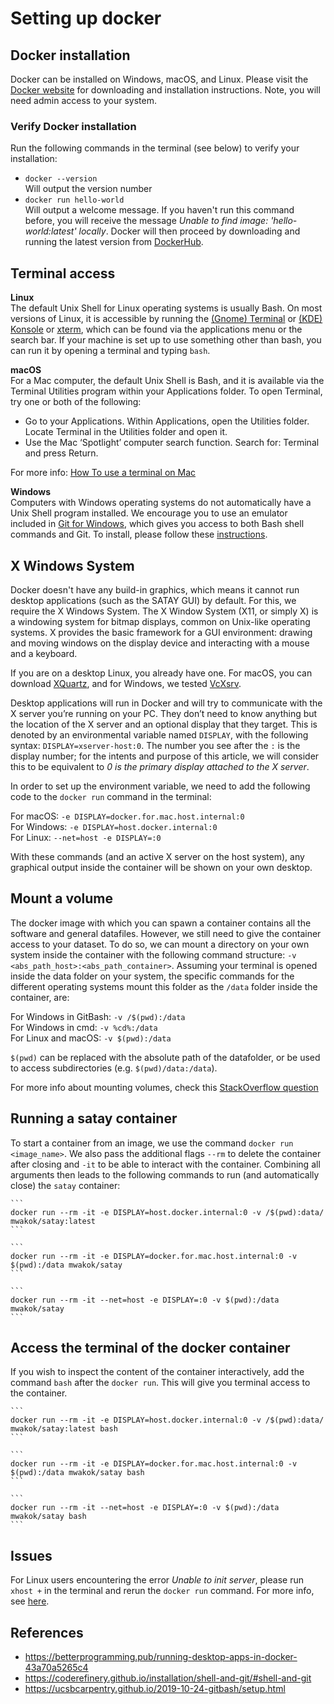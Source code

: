 # Setting up docker

## Docker installation

Docker can be installed on Windows, macOS, and Linux. Please visit the [Docker website](https://docs.docker.com/get-docker/) for downloading and installation instructions. Note, you will need admin access to your system.


### Verify Docker installation
Run the following commands in the terminal (see below) to verify your installation:
- `docker --version`   
 Will output the version number
- `docker run hello-world`  
Will output a welcome message. If you haven't run this command before, you will receive the message _Unable to find image: 'hello-world:latest' locally_. Docker will then proceed by downloading and running the latest version from [DockerHub](https://hub.docker.com/_/hello-world).

## Terminal access

**Linux**  
The default Unix Shell for Linux operating systems is usually Bash. On most versions of Linux, it is accessible by running the [(Gnome) Terminal](https://help.gnome.org/users/gnome-terminal/stable/) or [(KDE) Konsole](https://konsole.kde.org/) or [xterm](https://en.wikipedia.org/wiki/Xterm), which can be found via the applications menu or the search bar. If your machine is set up to use something other than bash, you can run it by opening a terminal and typing `bash`.

**macOS**  
For a Mac computer, the default Unix Shell is Bash, and it is available via the Terminal Utilities program within your Applications folder. To open Terminal, try one or both of the following:

- Go to your Applications. Within Applications, open the Utilities folder. Locate Terminal in the Utilities folder and open it.
- Use the Mac ‘Spotlight’ computer search function. Search for: Terminal and press Return.

For more info: [How To use a terminal on Mac](https://www.macworld.co.uk/how-to/how-use-terminal-on-mac-3608274/)

**Windows**  
Computers with Windows operating systems do not automatically have a Unix Shell program installed. We encourage you to use an emulator included in [Git for Windows](https://gitforwindows.org/), which gives you access to both Bash shell commands and Git. To install, please follow these [instructions](https://coderefinery.github.io/installation/shell-and-git/#shell-and-git).


## X Windows System
Docker doesn't have any build-in graphics, which means it cannot run desktop applications (such as the SATAY GUI) by default. For this, we require the X Windows System. The X Window System (X11, or simply X) is a windowing system for bitmap displays, common on Unix-like operating systems. X provides the basic framework for a GUI environment: drawing and moving windows on the display device and interacting with a mouse and a keyboard.

If you are on a desktop Linux, you already have one. For macOS, you can download [XQuartz](https://www.xquartz.org/), and for Windows, we tested [VcXsrv](https://sourceforge.net/projects/vcxsrv/).

Desktop applications will run in Docker and will try to communicate with the X server you’re running on your PC. They don’t need to know anything but the location of the X server and an optional display that they target. This is denoted by an environmental variable named `DISPLAY`, with the following syntax: `DISPLAY=xserver-host:0`. The number you see after the `:` is the display number; for the intents and purpose of this article, we will consider this to be equivalent to _0 is the primary display attached to the X server_.

In order to set up the environment variable, we need to add the following code to the `docker run` command in the terminal:

For macOS: `-e DISPLAY=docker.for.mac.host.internal:0`   
For Windows: `-e DISPLAY=host.docker.internal:0`   
For Linux: `--net=host -e DISPLAY=:0`   

With these commands (and an active X server on the host system), any graphical output inside the container will be shown on your own desktop. 

## Mount a volume

The docker image with which you can spawn a container contains all the software and general datafiles. However, we still need to give the container access to your dataset. To do so, we can mount a directory on your own system inside the container with the following command structure: `-v <abs_path_host>:<abs_path_container>`. Assuming your terminal is opened inside the data folder on your system, the specific commands for the different operating systems mount this folder as the `/data` folder inside the container, are:

For Windows in GitBash: `-v /$(pwd):/data`   
For Windows in cmd: `-v %cd%:/data`   
For Linux and macOS:  `-v $(pwd):/data`   

`$(pwd)` can be replaced with the absolute path of the datafolder, or be used to access subdirectories (e.g. `$(pwd)/data:/data`).

For more info about mounting volumes, check this [StackOverflow question](https://stackoverflow.com/questions/41485217/mount-current-directory-as-a-volume-in-docker-on-windows-10)

## Running a satay container

To start a container from an image, we use the command `docker run <image_name>`. We also pass the additional flags `--rm` to delete the container after closing and `-it` to be able to interact with the container. Combining all arguments then leads to the following commands to run (and automatically close) the `satay` container:

````{tab} Windows
```
docker run --rm -it -e DISPLAY=host.docker.internal:0 -v /$(pwd):data/ mwakok/satay:latest 
```
````
````{tab} macOS
```
docker run --rm -it -e DISPLAY=docker.for.mac.host.internal:0 -v $(pwd):/data mwakok/satay 
```
````
````{tab} Linux
```
docker run --rm -it --net=host -e DISPLAY=:0 -v $(pwd):/data mwakok/satay
```
````

## Access the terminal of the docker container 
If you wish to inspect the content of the container interactively, add the command `bash` after the `docker run`. This will give you terminal access to the container.

````{tab} Windows
```
docker run --rm -it -e DISPLAY=host.docker.internal:0 -v /$(pwd):data/ mwakok/satay:latest bash
```
````
````{tab} macOS
```
docker run --rm -it -e DISPLAY=docker.for.mac.host.internal:0 -v $(pwd):/data mwakok/satay bash
```
````
````{tab} Linux
```
docker run --rm -it --net=host -e DISPLAY=:0 -v $(pwd):/data mwakok/satay bash
```
````

## Issues
For Linux users encountering the error _Unable to init server_, please run `xhost +` in the terminal and rerun the `docker run` command. For more info, see [here](https://www.thegeekstuff.com/2010/06/xhost-cannot-open-display/).

## References
- https://betterprogramming.pub/running-desktop-apps-in-docker-43a70a5265c4
- https://coderefinery.github.io/installation/shell-and-git/#shell-and-git
- https://ucsbcarpentry.github.io/2019-10-24-gitbash/setup.html
